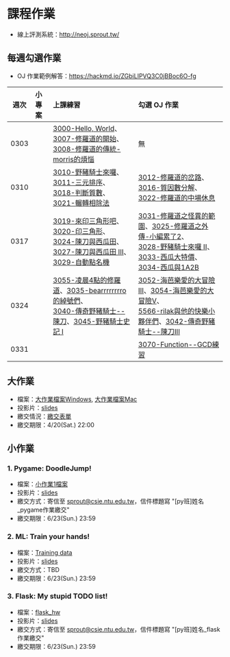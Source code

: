 # 課程作業

* 線上評測系統：http://neoj.sprout.tw/

## 每週勾選作業

* OJ 作業範例解答：https://hackmd.io/ZGbiLIPVQ3C0jBBoc6O-fg

| 週次   | 小專案   | 上課練習                                        | 勾選 OJ 作業                                 |
| :----: | :------- | :---------                                      | :---------                                   |
|  0303  |          | 	[3000-Hello, World](https://neoj.sprout.tw/problem/3000/)、[3007-修羅道的開始](https://neoj.sprout.tw/problem/3007/)、<br />[3008-修羅道的傳統-morris的煩惱](https://neoj.sprout.tw/problem/3008/)	 | 	無	  |
|  0310  |          | [3010-野豬騎士來囉](https://neoj.sprout.tw/problem/3010/)、[3011-三元排序](https://neoj.sprout.tw/problem/3011/)、<br />[3018-判斷質數](https://neoj.sprout.tw/problem/3018/)、[3021-輾轉相除法](https://neoj.sprout.tw/problem/3021/)	| [3012-修羅道的岔路](https://neoj.sprout.tw/problem/3012/)、[3016-質因數分解](https://neoj.sprout.tw/problem/3016/)、<br />[3022-修羅道的中場休息](https://neoj.sprout.tw/problem/3022/)	|
|  0317  |          | [3019-來印三角形吧](https://neoj.sprout.tw/problem/3019/)、[3020-印三角形](https://neoj.sprout.tw/problem/3020/)、<br />[3024-陳刀與西瓜田](https://neoj.sprout.tw/problem/3024/)、[3027-陳刀與西瓜田 III](https://neoj.sprout.tw/problem/3027/)、<br />[3029-自動點名機](https://neoj.sprout.tw/problem/3029/) | [3031-修羅道之怪異的範圍](https://neoj.sprout.tw/problem/3031/)、[3025-修羅道之外傳-小編累了2](https://neoj.sprout.tw/problem/3025/)、<br />[3028-野豬騎士來囉 II](https://neoj.sprout.tw/problem/3028/)、[3033-西瓜大特價](https://neoj.sprout.tw/problem/3033/)、<br />[3034-西瓜與1A2B](https://neoj.sprout.tw/problem/3034/) |
|  0324  |          | [3055-凌晨4點的修羅道](https://neoj.sprout.tw/problem/3055/)、[3035-bearrrrrrrro的綽號們](https://neoj.sprout.tw/problem/3035/)、<br />[3040-傳奇野豬騎士--陳刀](https://neoj.sprout.tw/problem/3040/)、[3045-野豬騎士史記 I](https://neoj.sprout.tw/problem/3045/) |  [3052-海芭樂愛的大冒險III](https://neoj.sprout.tw/problem/3052/)、[3054-海芭樂愛的大冒險V](https://neoj.sprout.tw/problem/3054/)、<br />[5566-rilak與他的快樂小夥伴們](https://neoj.sprout.tw/problem/5566)、[3042-傳奇野豬騎士--陳刀III](https://neoj.sprout.tw/problem/3042/)  |
|  0331  |         | |   [3070-Function--GCD練習](https://neoj.sprout.tw/problem/3070/)  |

## 大作業

* 檔案：[大作業檔案Windows](https://drive.google.com/open?id=1y0m7llx6Jag3hhCDvT3HYnLQIHq4F7Nu), [大作業檔案Mac](https://drive.google.com/file/d/17mp_Ia0-tbjrDXidtO4UUB240Zt-Hgsb/view?usp=sharing)
* 投影片：[slides](https://drive.google.com/open?id=10pl47qUUQ5SpiFkUM2oaIIu7e1yU6n_m)
* 繳交情況：[繳交表單](https://drive.google.com/open?id=1ZdpVto4A_pT5nXbC8TI4QTT_-0R42Ve4L3ZuuxLAnuM)
* 繳交期限：4/20(Sat.) 22:00

## 小作業

### 1. Pygame: DoodleJump!
* 檔案：[小作業1檔案](https://drive.google.com/open?id=18TtfzBXAanlMeITTpd7kNPjno6stbHvk)
* 投影片：[slides](https://drive.google.com/open?id=1JIC5NjL91vWsLLJucGGUxehPso_fNg7V)
* 繳交方式：寄信至 sprout@csie.ntu.edu.tw，信件標題寫 "[py班]姓名_pygame作業繳交"
* 繳交期限：6/23(Sun.) 23:59

### 2. ML: Train your hands!
* 檔案：[Training data](https://drive.google.com/drive/folders/1nKjjgYKyF6I8skoodF2TS9zVl8VO3aXv?usp=sharing)
* 投影片：[slides](https://drive.google.com/file/d/1IHUP2573xC81kIibwXsfFbn5wXlfrpUL/view)
* 繳交方式：TBD
* 繳交期限：6/23(Sun.) 23:59

### 3. Flask: My stupid TODO list!
* 檔案：[flask_hw](https://drive.google.com/open?id=1roYb5Subj0YrctlHzISPXcuJmgkSIvey)
* 投影片：[slides](https://drive.google.com/open?id=1rPccF178cinN_3icL45OGGSCgMYrk1Vk)
* 繳交方式：寄信至 sprout@csie.ntu.edu.tw，信件標題寫 "[py班]姓名_flask作業繳交"
* 繳交期限：6/23(Sun.) 23:59


